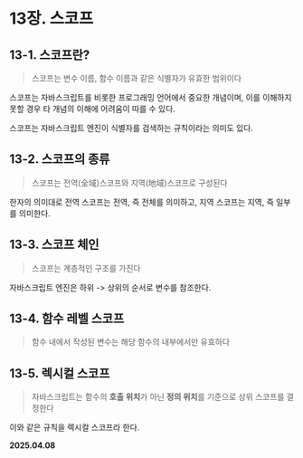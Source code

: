 # 13장. 스코프

## 13-1. 스코프란?

> 스코프는 변수 이름, 함수 이름과 같은 식별자가 유효한 범위이다

스코프는 자바스크립트를 비롯한 프로그래밍 언어에서 중요한 개념이며,
이를 이해하지 못할 경우 타 개념의 이해에 어려움이 따를 수 있다.

스코프는 자바스크립트 엔진이 식별자를 검색하는 규칙이라는 의미도 있다.

## 13-2. 스코프의 종류

> 스코프는 전역(全域)스코프와 지역(地域)스코프로 구성된다

한자의 의미대로 전역 스코프는 전역, 즉 전체를 의미하고,
지역 스코프는 지역, 즉 일부를 의미한다.

## 13-3. 스코프 체인

> 스코프는 계층적인 구조를 가진다

자바스크립트 엔진은 하위 -> 상위의 순서로 변수를 참조한다.

## 13-4. 함수 레벨 스코프

> 함수 내에서 작성된 변수는 해당 함수의 내부에서만 유효하다

## 13-5. 렉시컬 스코프

> 자바스크립트는 함수의 **호출 위치**가 아닌 **정의 위치**를 기준으로 상위 스코프를 결정한다

이와 같은 규칙을 렉시컬 스코프라 한다.


**2025.04.08**